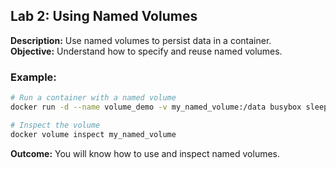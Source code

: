 ## Lab 2: Using Named Volumes

**Description:** Use named volumes to persist data in a container.  
**Objective:** Understand how to specify and reuse named volumes.  

### Example:
```bash
# Run a container with a named volume
docker run -d --name volume_demo -v my_named_volume:/data busybox sleep 1000

# Inspect the volume
docker volume inspect my_named_volume
```

**Outcome:** You will know how to use and inspect named volumes.
